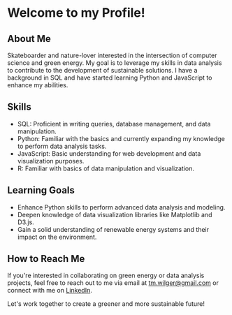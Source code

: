 # Welcome to my Profile!

## About Me
Skateboarder and nature-lover interested in the intersection of computer science and green energy. My goal is to leverage my skills in data analysis to contribute to the development of sustainable solutions. I have a background in SQL and have started learning Python and JavaScript to enhance my abilities.

## Skills
- SQL: Proficient in writing queries, database management, and data manipulation.
- Python: Familiar with the basics and currently expanding my knowledge to perform data analysis tasks.
- JavaScript: Basic understanding for web development and data visualization purposes.
- R: Familiar with basics of data manipulation and visualization.

## Learning Goals
- Enhance Python skills to perform advanced data analysis and modeling.
- Deepen knowledge of data visualization libraries like Matplotlib and D3.js.
- Gain a solid understanding of renewable energy systems and their impact on the environment.

## How to Reach Me
If you're interested in collaborating on green energy or data analysis projects, feel free to reach out to me via email at tm.wilger@gmail.com or connect with me on [LinkedIn]([https://www.linkedin.com/in/timothy-wilger-00217816b/]).

Let's work together to create a greener and more sustainable future!
